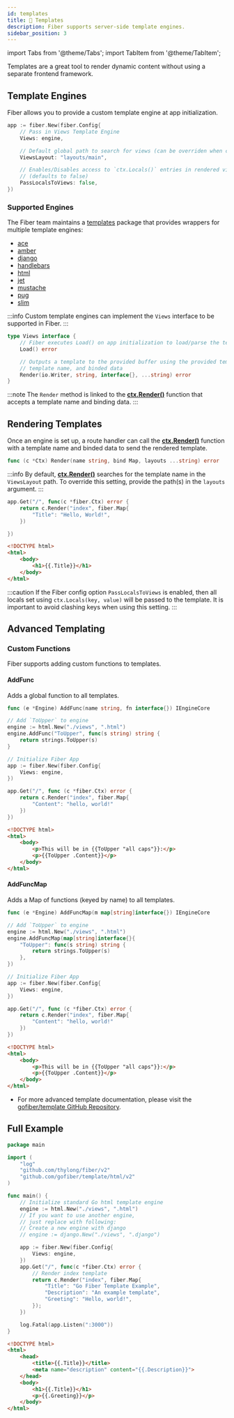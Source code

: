 ```yaml
---
id: templates
title: 📝 Templates
description: Fiber supports server-side template engines.
sidebar_position: 3
---
```


import Tabs from '@theme/Tabs';
import TabItem from '@theme/TabItem';

Templates are a great tool to render dynamic content without using a separate frontend framework.

## Template Engines

Fiber allows you to provide a custom template engine at app initialization.

```go
app := fiber.New(fiber.Config{
    // Pass in Views Template Engine
    Views: engine,

    // Default global path to search for views (can be overriden when calling Render())
    ViewsLayout: "layouts/main",

    // Enables/Disables access to `ctx.Locals()` entries in rendered views
    // (defaults to false)
    PassLocalsToViews: false,
})
```


### Supported Engines

The Fiber team maintains a [templates](https://docs.gofiber.io/template) package that provides wrappers for multiple template engines:

* [ace](https://docs.gofiber.io/template/ace/)
* [amber](https://docs.gofiber.io/template/amber/)
* [django](https://docs.gofiber.io/template/django/)
* [handlebars](https://docs.gofiber.io/template/handlebars)
* [html](https://docs.gofiber.io/template/html)
* [jet](https://docs.gofiber.io/template/jet)
* [mustache](https://docs.gofiber.io/template/mustache)
* [pug](https://docs.gofiber.io/template/pug)
* [slim](https://docs.gofiber.io/template/slim)

:::info
Custom template engines can implement the `Views` interface to be supported in Fiber.
:::


```go title="Views interface"
type Views interface {
    // Fiber executes Load() on app initialization to load/parse the templates
    Load() error

    // Outputs a template to the provided buffer using the provided template,
    // template name, and binded data
    Render(io.Writer, string, interface{}, ...string) error
}
```

:::note
The `Render` method is linked to the [**ctx.Render\(\)**](../api/ctx.md#render) function that accepts a template name and binding data.
:::


## Rendering Templates

Once an engine is set up, a route handler can call the [**ctx.Render\(\)**](../api/ctx.md#render) function with a template name and binded data to send the rendered template.

```go title="Signature"
func (c *Ctx) Render(name string, bind Map, layouts ...string) error
```

:::info
By default, [**ctx.Render\(\)**](../api/ctx.md#render) searches for the template name in the `ViewsLayout` path. To override this setting, provide the path(s) in the `layouts` argument.
:::


<Tabs>

<TabItem value="example" label="Example">

```go
app.Get("/", func(c *fiber.Ctx) error {
    return c.Render("index", fiber.Map{
        "Title": "Hello, World!",
    })

})
```

</TabItem>

<TabItem value="index" label="layouts/index.html">

```html
<!DOCTYPE html>
<html>
    <body>
        <h1>{{.Title}}</h1>
    </body>
</html>
```

</TabItem>

</Tabs>

:::caution
If the Fiber config option `PassLocalsToViews` is enabled, then all locals set using `ctx.Locals(key, value)` will be passed to the template. It is important to avoid clashing keys when using this setting.
:::

## Advanced Templating

### Custom Functions

Fiber supports adding custom functions to templates.

#### AddFunc

Adds a global function to all templates.

```go title="Signature"
func (e *Engine) AddFunc(name string, fn interface{}) IEngineCore
```

<Tabs>
<TabItem value="add-func-example" label="AddFunc Example">

```go
// Add `ToUpper` to engine
engine := html.New("./views", ".html")
engine.AddFunc("ToUpper", func(s string) string {
    return strings.ToUpper(s)
}

// Initialize Fiber App
app := fiber.New(fiber.Config{
    Views: engine,
})

app.Get("/", func (c *fiber.Ctx) error {
    return c.Render("index", fiber.Map{
        "Content": "hello, world!"
    })
})
```

</TabItem>
<TabItem value="add-func-template" label="views/index.html">

```html
<!DOCTYPE html>
<html>
    <body>
        <p>This will be in {{ToUpper "all caps"}}:</p>
        <p>{{ToUpper .Content}}</p>
    </body>
</html>
```

</TabItem>
</Tabs>

#### AddFuncMap

Adds a Map of functions (keyed by name) to all templates.

```go title="Signature"
func (e *Engine) AddFuncMap(m map[string]interface{}) IEngineCore
```

<Tabs>
<TabItem value="add-func-map-example" label="AddFuncMap Example">

```go
// Add `ToUpper` to engine
engine := html.New("./views", ".html")
engine.AddFuncMap(map[string]interface{}{
    "ToUpper": func(s string) string {
        return strings.ToUpper(s)
    },
})

// Initialize Fiber App
app := fiber.New(fiber.Config{
    Views: engine,
})

app.Get("/", func (c *fiber.Ctx) error {
    return c.Render("index", fiber.Map{
        "Content": "hello, world!"
    })
})
```

</TabItem>
<TabItem value="add-func-map-template" label="views/index.html">

```html
<!DOCTYPE html>
<html>
    <body>
        <p>This will be in {{ToUpper "all caps"}}:</p>
        <p>{{ToUpper .Content}}</p>
    </body>
</html>
```

</TabItem>
</Tabs>

- For more advanced template documentation, please visit the [gofiber/template GitHub Repository](https://github.com/gofiber/template).

## Full Example

<Tabs>
<TabItem value="example" label="Example">

```go
package main

import (
    "log"
    "github.com/thylong/fiber/v2"
    "github.com/gofiber/template/html/v2"
)

func main() {
    // Initialize standard Go html template engine
    engine := html.New("./views", ".html")
    // If you want to use another engine,
    // just replace with following:
    // Create a new engine with django
	// engine := django.New("./views", ".django")

    app := fiber.New(fiber.Config{
        Views: engine,
    })
    app.Get("/", func(c *fiber.Ctx) error {
        // Render index template
        return c.Render("index", fiber.Map{
            "Title": "Go Fiber Template Example",
            "Description": "An example template",
            "Greeting": "Hello, world!",
        });
    })

    log.Fatal(app.Listen(":3000"))
}
```
</TabItem>
<TabItem value="index" label="views/index.html">

```html
<!DOCTYPE html>
<html>
    <head>
        <title>{{.Title}}</title>
        <meta name="description" content="{{.Description}}">
    </head>
    <body>
        <h1>{{.Title}}</h1>
        <p>{{.Greeting}}</p>
    </body>
</html>
```

</TabItem>
</Tabs>

